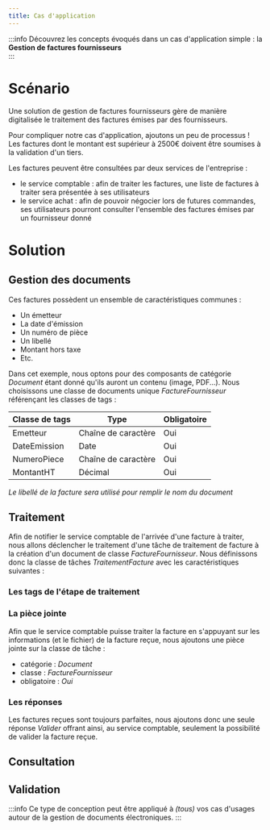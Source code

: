 ```yaml
---
title: Cas d'application
---
```


:::info
Découvrez les concepts évoqués dans un cas d'application simple : la **Gestion de factures fournisseurs**  
:::


# Scénario
Une solution de gestion de factures fournisseurs gère de manière digitalisée le traitement des factures émises par des fournisseurs.

Pour compliquer notre cas d'application, ajoutons un peu de processus ! Les factures dont le montant est supérieur à 2500€ doivent être soumises à la validation d'un tiers.

Les factures peuvent être consultées par deux services de l'entreprise : 

* le service comptable : afin de traiter les factures, une liste de factures à traiter sera présentée à ses utilisateurs
* le service achat : afin de pouvoir négocier lors de futures commandes, ses utilisateurs pourront consulter l'ensemble des factures émises par un fournisseur donné

# Solution

## Gestion des documents

Ces factures possèdent un ensemble de caractéristiques communes : 

* Un émetteur
* La date d'émission
* Un numéro de pièce
* Un libellé
* Montant hors taxe
* Etc.


Dans cet exemple, nous optons pour des composants de catégorie *Document* étant donné qu'ils auront un contenu (image, PDF...).
Nous choisissons une classe de documents unique *FactureFournisseur* référençant les classes de tags : 

|Classe de tags|Type|Obligatoire|
|-------------|----|-----------|
|Emetteur|Chaîne de caractère|Oui|
|DateEmission|Date|Oui|
|NumeroPiece|Chaîne de caractère|Oui|
|MontantHT|Décimal|Oui|

*Le libellé de la facture sera utilisé pour remplir le nom du document*


## Traitement

Afin de notifier le service comptable de l'arrivée d'une facture à traiter, nous allons déclencher le traitement d'une tâche de traitement de facture à la création d'un document de classe *FactureFournisseur*. Nous définissons donc la classe de tâches *TraitementFacture* avec les caractéristiques suivantes :

### Les tags de l'étape de traitement

### La pièce jointe

Afin que le service comptable puisse traiter la facture en s'appuyant sur les informations (et le fichier) de la facture reçue, nous ajoutons une pièce jointe sur la classe de tâche : 

* catégorie : *Document*
* classe : *FactureFournisseur*
* obligatoire : *Oui*


### Les réponses

Les factures reçues sont toujours parfaites, nous ajoutons donc une seule réponse *Valider* offrant ainsi, au service comptable, seulement la possibilité de valider la facture reçue. 



## Consultation 


## Validation


:::info 
Ce type de conception peut être appliqué à *(tous)* vos cas d'usages autour de la gestion de documents électroniques.
:::